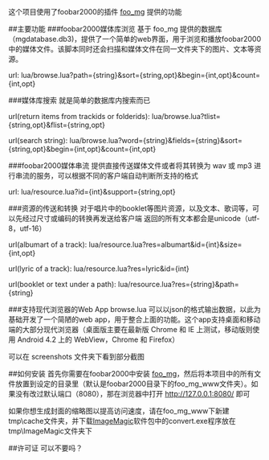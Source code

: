 ﻿这个项目使用了foobar2000的插件 [foo\_mg](https://github.com/oxyflour/foo_mg) 提供的功能

##主要功能
###foobar2000媒体库浏览
基于 foo\_mg 提供的数据库（mgdatabase.db3)，提供了一个简单的web界面，用于浏览和播放foobar2000中的媒体文件。该脚本同时还会扫描和媒体文件在同一文件夹下的图片、文本等资源。

url: lua/browse.lua?path={string}&sort={string,opt}&begin={int,opt}&count={int,opt}

###媒体库搜索
就是简单的数据库内搜索而已

url(return items from trackids or folderids): lua/browse.lua?tlist={string,opt}&flist={string,opt}

url(search string): lua/browse.lua?word={string}&fields={string}&sort={string,opt}&begin={int,opt}&count={int,opt}

###foobar2000媒体串流
提供直接传送媒体文件或者将其转换为 wav 或 mp3 进行串流的服务，可以根据不同的客户端自动判断所支持的格式

url: lua/resource.lua?id={int}&support={string,opt}

###资源的传送和转换
对于唱片中的booklet等图片资源，以及文本、歌词等，可以先经过尺寸或编码的转换再发送给客户端
返回的所有文本都会是unicode（utf-8，utf-16）

url(albumart of a track): lua/resource.lua?res=albumart&id={int}&size={int,opt}

url(lyric of a track): lua/resource.lua?res=lyric&id={int}

url(booklet or text under a path): lua/resource.lua?res={string}&path={string}

###支持现代浏览器的Web App
browse.lua 可以以json的格式输出数据，以此为基础开发了一个简陋的web app，用于整合上面的功能。这个app支持桌面和移动端的大部分现代浏览器（桌面版主要在最新版 Chrome 和 IE 上测试，移动版则使用 Android 4.2 上的 WebView，Chrome 和 Firefox）

可以在 screenshots 文件夹下看到部分截图


##如何安装
首先你需要在foobar2000中安装 [foo\_mg](https://github.com/oxyflour/foo_mg)，然后将本项目中的所有文件放置到设定的目录里（默认是foobar2000目录下的foo\_mg\_www文件夹）。如果没有改过默认端口（8080），那在浏览器中打开 http://127.0.0.1:8080/ 即可

如果你想生成封面的缩略图以提高访问速度，请在foo\_mg\_www下新建tmp\cache文件夹，并下载[ImageMagic](http://www.imagemagick.org/script/download.php)软件包中的convert.exe程序放在tmp\ImageMagic文件夹下


##许可证
可以不要吗？
